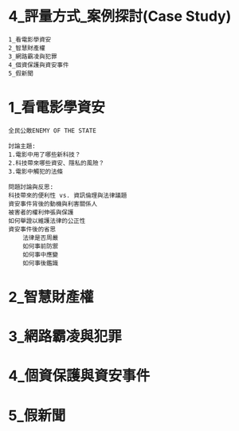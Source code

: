 # 4_評量方式_案例探討(Case Study)
```
1_看電影學資安
2_智慧財產權
3_網路霸凌與犯罪
4_個資保護與資安事件
5_假新聞
```
# 1_看電影學資安
```
全民公敵ENEMY OF THE STATE 

討論主題:
1.電影中用了哪些新科技？
2.科技帶來哪些資安、隱私的風險？
3.電影中觸犯的法條

問題討論與反思:
科技帶來的便利性 vs. 資訊倫理與法律議題​
資安事件背後的動機與利害關係人​
被害者的權利伸張與保護​
如何舉證以維護法律的公正性​
資安事件後的省思​
    法律是否周嚴​
    如何事前防禦​
    如何事中應變​
    如何事後鑑識
```
# 2_智慧財產權

# 3_網路霸凌與犯罪

# 4_個資保護與資安事件

# 5_假新聞

